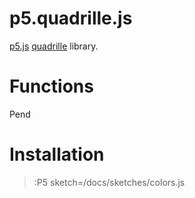 # p5.quadrille.js

[p5.js](https://p5js.org/) [quadrille](https://en.wikipedia.org/wiki/Square_tiling) library.

# Functions

Pend

# Installation

<script src="https://cdnjs.cloudflare.com/ajax/libs/p5.js/1.1.9/p5.min.js" integrity="sha512-WIklPM6qPCIp6d3fSSr90j+1unQHUOoWDS4sdTiR8gxUTnyZ8S2Mr8e10sKKJ/bhJgpAa/qG068RDkg6fIlNFA==" crossorigin="anonymous"></script> <script src="/docs/sketches/p5.quadrille.js"></script>

> :P5 sketch=/docs/sketches/colors.js